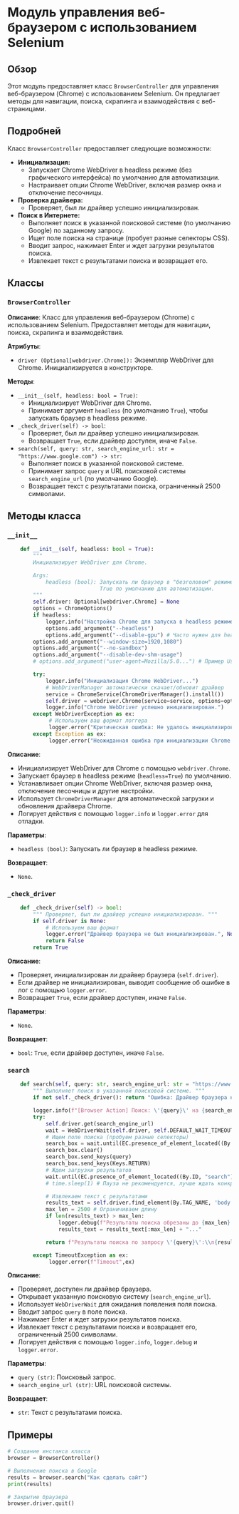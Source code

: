 # Модуль управления веб-браузером с использованием Selenium

## Обзор

Этот модуль предоставляет класс `BrowserController` для управления веб-браузером (Chrome) с использованием Selenium. 
Он предлагает методы для навигации, поиска, скрапинга и взаимодействия с веб-страницами.

## Подробней

Класс `BrowserController` предоставляет следующие возможности:

- **Инициализация:**
    - Запускает Chrome WebDriver в headless режиме (без графического интерфейса) по умолчанию для автоматизации.
    - Настраивает опции Chrome WebDriver, включая размер окна и отключение песочницы.
- **Проверка драйвера:**
    - Проверяет, был ли драйвер успешно инициализирован.
- **Поиск в Интернете:**
    - Выполняет поиск в указанной поисковой системе (по умолчанию Google) по заданному запросу.
    - Ищет поле поиска на странице (пробует разные селекторы CSS).
    - Вводит запрос, нажимает Enter и ждет загрузки результатов поиска.
    - Извлекает текст с результатами поиска и возвращает его.

## Классы

### `BrowserController`

**Описание**: Класс для управления веб-браузером (Chrome) с использованием Selenium. Предоставляет методы для навигации, поиска, скрапинга и взаимодействия.

**Атрибуты**:

- `driver (Optional[webdriver.Chrome]):`  Экземпляр WebDriver для Chrome. Инициализируется в конструкторе.

**Методы**:

- `__init__(self, headless: bool = True)`:
    - Инициализирует WebDriver для Chrome.
    - Принимает аргумент `headless` (по умолчанию `True`), чтобы запускать браузер в headless режиме.
- `_check_driver(self) -> bool`:
    - Проверяет, был ли драйвер успешно инициализирован.
    - Возвращает `True`, если драйвер доступен, иначе `False`.
- `search(self, query: str, search_engine_url: str = "https://www.google.com") -> str`:
    - Выполняет поиск в указанной поисковой системе.
    - Принимает запрос `query` и URL поисковой системы `search_engine_url` (по умолчанию Google).
    - Возвращает текст с результатами поиска, ограниченный 2500 символами.

## Методы класса

### `__init__`

```python
    def __init__(self, headless: bool = True):
        """
        Инициализирует WebDriver для Chrome.

        Args:
            headless (bool): Запускать ли браузер в "безголовом" режиме (без GUI).
                             True по умолчанию для автоматизации.
        """
        self.driver: Optional[webdriver.Chrome] = None
        options = ChromeOptions()
        if headless:
            logger.info("Настройка Chrome для запуска в headless режиме.")
            options.add_argument("--headless")
            options.add_argument("--disable-gpu") # Часто нужен для headless
        options.add_argument("--window-size=1920,1080")
        options.add_argument("--no-sandbox")
        options.add_argument("--disable-dev-shm-usage")
        # options.add_argument("user-agent=Mozilla/5.0...") # Пример User Agent

        try:
            logger.info("Инициализация Chrome WebDriver...")
            # WebDriverManager автоматически скачает/обновит драйвер
            service = ChromeService(ChromeDriverManager().install())
            self.driver = webdriver.Chrome(service=service, options=options)
            logger.info("Chrome WebDriver успешно инициализирован.")
        except WebDriverException as ex:
             # Используем ваш формат логгера
             logger.error("Критическая ошибка: Не удалось инициализировать Chrome WebDriver.", ex, exc_info=True)
        except Exception as ex:
             logger.error("Неожиданная ошибка при инициализации Chrome WebDriver.", ex, exc_info=True)
```

**Описание**:
- Инициализирует WebDriver для Chrome с помощью `webdriver.Chrome`.
- Запускает браузер в headless режиме (`headless=True`) по умолчанию.
- Устанавливает опции Chrome WebDriver, включая размер окна, отключение песочницы и другие настройки.
- Использует `ChromeDriverManager` для автоматической загрузки и обновления драйвера Chrome.
- Логирует действия с помощью `logger.info` и `logger.error` для отладки.

**Параметры**:

- `headless (bool)`:  Запускать ли браузер в headless режиме.

**Возвращает**:

- `None`.

### `_check_driver`

```python
    def _check_driver(self) -> bool:
        """ Проверяет, был ли драйвер успешно инициализирован. """
        if self.driver is None:
            # Используем ваш формат
            logger.error("Драйвер браузера не был инициализирован.", None, exc_info=False)
            return False
        return True
```

**Описание**:
- Проверяет, инициализирован ли драйвер браузера (`self.driver`).
- Если драйвер не инициализирован, выводит сообщение об ошибке в лог с помощью `logger.error`.
- Возвращает `True`, если драйвер доступен, иначе `False`.

**Параметры**:

- `None`.

**Возвращает**:

- `bool`: `True`, если драйвер доступен, иначе `False`.

### `search`

```python
    def search(self, query: str, search_engine_url: str = "https://www.google.com") -> str:
        """ Выполняет поиск в указанной поисковой системе. """
        if not self._check_driver(): return "Ошибка: Драйвер браузера недоступен."

        logger.info(f"[Browser Action] Поиск: \'{query}\' на {search_engine_url}")
        try:
            self.driver.get(search_engine_url)
            wait = WebDriverWait(self.driver, self.DEFAULT_WAIT_TIMEOUT)
            # Ищем поле поиска (пробуем разные селекторы)
            search_box = wait.until(EC.presence_of_element_located((By.CSS_SELECTOR, "textarea[name=\'q\'], input[name=\'q\']")))
            search_box.clear()
            search_box.send_keys(query)
            search_box.send_keys(Keys.RETURN)
            # Ждем загрузки результатов
            wait.until(EC.presence_of_element_located((By.ID, "search")))
            # time.sleep(1) # Пауза не рекомендуется, лучше ждать конкретный элемент

            # Извлекаем текст с результатами
            results_text = self.driver.find_element(By.TAG_NAME, 'body').text
            max_len = 2500 # Ограничиваем длину
            if len(results_text) > max_len:
                logger.debug(f"Результаты поиска обрезаны до {max_len} символов.", exc_info=False)
                results_text = results_text[:max_len] + "..."

            return f"Результаты поиска по запросу \'{query}\':\\n{results_text}"

        except TimeoutException as ex:
             logger.error(f"Timeout",ex)
```

**Описание**:
- Проверяет, доступен ли драйвер браузера.
- Открывает указанную поисковую систему (`search_engine_url`).
- Использует `WebDriverWait` для ожидания появления поля поиска.
- Вводит запрос `query` в поле поиска.
- Нажимает Enter и ждет загрузки результатов поиска.
- Извлекает текст с результатами поиска и возвращает его, ограниченный 2500 символами.
- Логирует действия с помощью `logger.info`, `logger.debug` и `logger.error`.

**Параметры**:

- `query (str)`:  Поисковый запрос.
- `search_engine_url (str)`:  URL поисковой системы.

**Возвращает**:

- `str`: Текст с результатами поиска.

## Примеры

```python
# Создание инстанса класса
browser = BrowserController()

# Выполнение поиска в Google
results = browser.search("Как сделать сайт")
print(results)

# Закрытие браузера
browser.driver.quit()